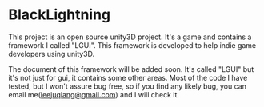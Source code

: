 # BlackLightning
This project is an open source unity3D project. It's a game and contains a framework I called "LGUI". This framework is developed to help indie game developers using unity3D.

The document of this framework will be added soon. It's called "LGUI" but it's not just for gui, it contains some other areas.
Most of the code I have tested, but I won't assure bug free, so if you find any likely bug, you can email me(leejuqiang@gmail.com) and I will check it.
